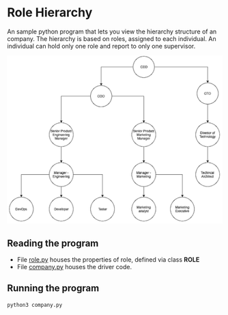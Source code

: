 # Role Hierarchy
An sample python program that lets you view the hierarchy structure of an company. The hierarchy is based on roles, assigned to each individual.
An individual can hold only one role and report to only one supervisor.

![Structure preview](/images/structure_preview.png "A sample company structure")

## Reading the program
* File [role.py](/role.py) houses the properties of role, defined via class **ROLE**
* File [company.py](/company.py) houses the driver code.

## Running the program
```bash
python3 company.py
```
